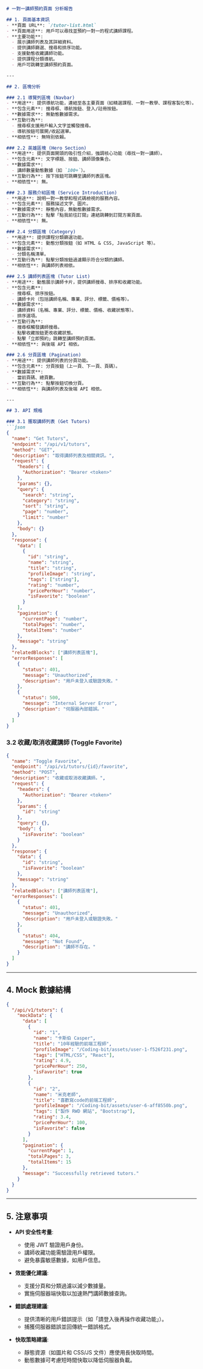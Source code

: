 ```markdown
# 一對一講師預約頁面 分析報告

## 1. 頁面基本資訊
- **頁面 URL**: `/tutor-list.html`
- **頁面用途**: 用戶可以尋找並預約一對一的程式講師課程。
- **主要功能**: 
  - 展示講師列表及其詳細資料。
  - 提供講師篩選、搜尋和排序功能。
  - 支援動態收藏講師功能。
  - 提供課程分類導航。
  - 用戶可跳轉至講師預約頁面。

---

## 2. 區塊分析

### 2.1 導覽列區塊 (Navbar)
- **用途**: 提供導航功能，連結至各主要頁面（如精選課程、一對一教學、課程客製化等）。
- **包含元素**: 搜尋框、導航按鈕、登入/註冊按鈕。
- **數據需求**: 無動態數據需求。
- **互動行為**: 
  - 搜尋框支援用戶輸入文字並觸發搜尋。
  - 導航按鈕可展開/收起選單。
- **相依性**: 無特別依賴。

### 2.2 英雄區塊 (Hero Section)
- **用途**: 提供頁面開頭的吸引性介紹，強調核心功能（尋找一對一講師）。
- **包含元素**: 文字標題、按鈕、講師頭像集合。
- **數據需求**: 
  - 講師數量動態數據（如 `100+`）。
- **互動行為**: 按下按鈕可跳轉至講師列表區塊。
- **相依性**: 無。

### 2.3 服務介紹區塊 (Service Introduction)
- **用途**: 說明一對一教學和程式碼檢視的服務內容。
- **包含元素**: 服務描述文字、圖片。
- **數據需求**: 靜態內容，無動態數據需求。
- **互動行為**: 點擊「點我前往訂閱」連結跳轉到訂閱方案頁面。
- **相依性**: 無。

### 2.4 分類區塊 (Category)
- **用途**: 提供課程分類篩選功能。
- **包含元素**: 動態分類按鈕（如 HTML & CSS, JavaScript 等）。
- **數據需求**:
  - 分類名稱清單。
- **互動行為**: 點擊分類按鈕過濾顯示符合分類的講師。
- **相依性**: 與講師列表相依。

### 2.5 講師列表區塊 (Tutor List)
- **用途**: 動態展示講師卡片，提供講師搜尋、排序和收藏功能。
- **包含元素**: 
  - 搜尋框、排序按鈕。
  - 講師卡片（包括講師名稱、專業、評分、標籤、價格等）。
- **數據需求**:
  - 講師資料（名稱、專業、評分、標籤、價格、收藏狀態等）。
  - 排序選項。
- **互動行為**:
  - 搜尋框觸發講師搜尋。
  - 點擊收藏按鈕更改收藏狀態。
  - 點擊「立即預約」跳轉至講師預約頁面。
- **相依性**: 與後端 API 相依。

### 2.6 分頁區塊 (Pagination)
- **用途**: 提供講師列表的分頁功能。
- **包含元素**: 分頁按鈕（上一頁、下一頁、頁碼）。
- **數據需求**:
  - 當前頁碼、總頁數。
- **互動行為**: 點擊按鈕切換分頁。
- **相依性**: 與講師列表及後端 API 相依。

---

## 3. API 規格

### 3.1 獲取講師列表 (Get Tutors)
```json
{
  "name": "Get Tutors",
  "endpoint": "/api/v1/tutors",
  "method": "GET",
  "description": "取得講師列表及相關資訊。",
  "request": {
    "headers": {
      "Authorization": "Bearer <token>"
    },
    "params": {},
    "query": {
      "search": "string",
      "category": "string",
      "sort": "string",
      "page": "number",
      "limit": "number"
    },
    "body": {}
  },
  "response": {
    "data": [
      {
        "id": "string",
        "name": "string",
        "title": "string",
        "profileImage": "string",
        "tags": ["string"],
        "rating": "number",
        "pricePerHour": "number",
        "isFavorite": "boolean"
      }
    ],
    "pagination": {
      "currentPage": "number",
      "totalPages": "number",
      "totalItems": "number"
    },
    "message": "string"
  },
  "relatedBlocks": ["講師列表區塊"],
  "errorResponses": [
    {
      "status": 401,
      "message": "Unauthorized",
      "description": "用戶未登入或驗證失敗。"
    },
    {
      "status": 500,
      "message": "Internal Server Error",
      "description": "伺服器內部錯誤。"
    }
  ]
}
```

### 3.2 收藏/取消收藏講師 (Toggle Favorite)
```json
{
  "name": "Toggle Favorite",
  "endpoint": "/api/v1/tutors/{id}/favorite",
  "method": "POST",
  "description": "收藏或取消收藏講師。",
  "request": {
    "headers": {
      "Authorization": "Bearer <token>"
    },
    "params": {
      "id": "string"
    },
    "query": {},
    "body": {
      "isFavorite": "boolean"
    }
  },
  "response": {
    "data": {
      "id": "string",
      "isFavorite": "boolean"
    },
    "message": "string"
  },
  "relatedBlocks": ["講師列表區塊"],
  "errorResponses": [
    {
      "status": 401,
      "message": "Unauthorized",
      "description": "用戶未登入或驗證失敗。"
    },
    {
      "status": 404,
      "message": "Not Found",
      "description": "講師不存在。"
    }
  ]
}
```

---

## 4. Mock 數據結構
```json
{
  "/api/v1/tutors": {
    "mockData": {
      "data": [
        {
          "id": "1",
          "name": "卡斯伯 Casper",
          "title": "10年經驗的前端工程師",
          "profileImage": "/Coding-bit/assets/user-1-f526f231.png",
          "tags": ["HTML/CSS", "React"],
          "rating": 4.9,
          "pricePerHour": 250,
          "isFavorite": true
        },
        {
          "id": "2",
          "name": "米克老師",
          "title": "喜歡寫code的前端工程師",
          "profileImage": "/Coding-bit/assets/user-6-aff8550b.png",
          "tags": ["製作 RWD 網站", "Bootstrap"],
          "rating": 3.4,
          "pricePerHour": 100,
          "isFavorite": false
        }
      ],
      "pagination": {
        "currentPage": 1,
        "totalPages": 3,
        "totalItems": 15
      },
      "message": "Successfully retrieved tutors."
    }
  }
}
```

---

## 5. 注意事項
- **API 安全性考量**:
  - 使用 JWT 驗證用戶身份。
  - 講師收藏功能需驗證用戶權限。
  - 避免暴露敏感數據，如用戶信息。

- **效能優化建議**:
  - 支援分頁和分類過濾以減少數據量。
  - 實施伺服器端快取以加速熱門講師數據查詢。

- **錯誤處理建議**:
  - 提供清晰的用戶錯誤提示（如「請登入後再操作收藏功能」）。
  - 捕獲伺服器錯誤並回傳統一錯誤格式。

- **快取策略建議**:
  - 靜態資源（如圖片和 CSS/JS 文件）應使用長快取時間。
  - 動態數據可考慮短時間快取以降低伺服器負載。
```